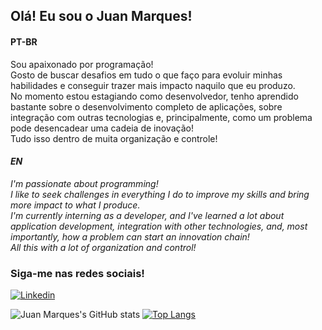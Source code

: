 ## Olá! Eu sou o Juan Marques! 

#### PT-BR

Sou apaixonado por programação!<br>
Gosto de buscar desafios em tudo o que faço para evoluir minhas habilidades e conseguir trazer mais impacto naquilo que eu produzo.<br>
No momento estou estagiando como desenvolvedor, tenho aprendido bastante sobre o desenvolvimento completo de aplicações, sobre integração com outras tecnologias e, principalmente, como um problema pode desencadear uma cadeia de inovação!<br>
Tudo isso dentro de muita organização e controle!

#### _EN_

_I'm passionate about programming!<br>
I like to seek challenges in everything I do to improve my skills and bring more impact to what I produce.<br>
I'm currently interning as a developer, and I've learned a lot about application development, integration with other technologies, and, most importantly, how a problem can start an innovation chain!<br>
All this with a lot of organization and control!_


### Siga-me nas redes sociais!

[![Linkedin](https://img.shields.io/badge/LinkedIn-0077B5?style=for-the-badge&logo=linkedin&logoColor=white)](https://www.linkedin.com/in/juan-rodrigues-batista-marques/)

![Juan Marques's GitHub stats](https://github-readme-stats-git-masterrstaa-rickstaa.vercel.app/api?username=juanmarquesdev&show_icons=true&theme=radical)
[![Top Langs](https://github-readme-stats-git-masterrstaa-rickstaa.vercel.app/api/top-langs/?username=juanmarquesdev&layout=compact&theme=radical)](https://github.com/anuraghazra/github-readme-stats)

